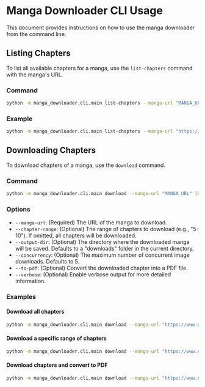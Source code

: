 # Manga Downloader CLI Usage

This document provides instructions on how to use the manga downloader from the command line.

## Listing Chapters

To list all available chapters for a manga, use the `list-chapters` command with the manga's URL.

### Command
```bash
python -m manga_downloader.cli.main list-chapters --manga-url "MANGA_URL"
```

### Example
```bash
python -m manga_downloader.cli.main list-chapters --manga-url "https://www.natomanga.com/manga/immortal-undertaker"
```

## Downloading Chapters

To download chapters of a manga, use the `download` command.

### Command
```bash
python -m manga_downloader.cli.main download --manga-url "MANGA_URL" [OPTIONS]
```

### Options
- `--manga-url`: (Required) The URL of the manga to download.
- `--chapter-range`: (Optional) The range of chapters to download (e.g., "5-10"). If omitted, all chapters will be downloaded.
- `--output-dir`: (Optional) The directory where the downloaded manga will be saved. Defaults to a "downloads" folder in the current directory.
- `--concurrency`: (Optional) The maximum number of concurrent image downloads. Defaults to 5.
- `--to-pdf`: (Optional) Convert the downloaded chapter into a PDF file.
- `--verbose`: (Optional) Enable verbose output for more detailed information.

### Examples

#### Download all chapters
```bash
python -m manga_downloader.cli.main download --manga-url "https://www.natomanga.com/manga/immortal-undertaker"
```

#### Download a specific range of chapters
```bash
python -m manga_downloader.cli.main download --manga-url "https://www.natomanga.com/manga/immortal-undertaker" --chapter-range "1-5"
```

#### Download chapters and convert to PDF
```bash
python -m manga_downloader.cli.main download --manga-url "https://www.natomanga.com/manga/immortal-undertaker" --to-pdf
